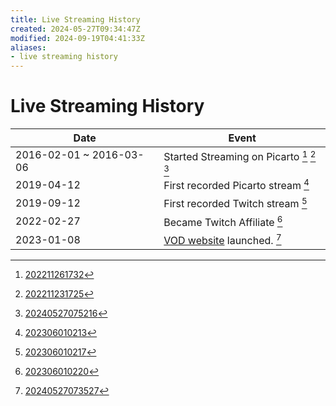 ```yaml
---
title: Live Streaming History
created: 2024-05-27T09:34:47Z
modified: 2024-09-19T04:41:33Z
aliases:
- live streaming history
---
```


# Live Streaming History

| Date | Event |
|---|---|
| 2016-02-01 ~ 2016-03-06 | Started Streaming on Picarto [^1] [^2] [^3] |
| 2019-04-12 | First recorded Picarto stream [^4] |
| 2019-09-12 | First recorded Twitch stream [^5] |
| 2022-02-27 | Became Twitch Affiliate [^6] |
| 2023-01-08 | [VOD website](https://vods.exodrifter.space) launched. [^7] |

[^1]: [202211261732](../entries/202211261732.md)
[^2]: [202211231725](../entries/202211231725.md)
[^3]: [20240527075216](../entries/20240527075216.md)
[^4]: [202306010213](../entries/202306010213.md)
[^5]: [202306010217](../entries/202306010217.md)
[^6]: [202306010220](../entries/202306010220.md)
[^7]: [20240527073527](../entries/20240527073527.md)
